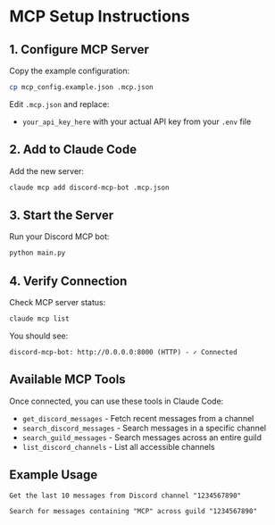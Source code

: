 # MCP Setup Instructions

## 1. Configure MCP Server

Copy the example configuration:
```bash
cp mcp_config.example.json .mcp.json
```

Edit `.mcp.json` and replace:
- `your_api_key_here` with your actual API key from your `.env` file

## 2. Add to Claude Code

Add the new server:
```bash
claude mcp add discord-mcp-bot .mcp.json
```

## 3. Start the Server

Run your Discord MCP bot:
```bash
python main.py
```

## 4. Verify Connection

Check MCP server status:
```bash
claude mcp list
```

You should see:
```
discord-mcp-bot: http://0.0.0.0:8000 (HTTP) - ✓ Connected
```

## Available MCP Tools

Once connected, you can use these tools in Claude Code:

- `get_discord_messages` - Fetch recent messages from a channel
- `search_discord_messages` - Search messages in a specific channel
- `search_guild_messages` - Search messages across an entire guild
- `list_discord_channels` - List all accessible channels

## Example Usage

```
Get the last 10 messages from Discord channel "1234567890"
```

```
Search for messages containing "MCP" across guild "1234567890"
```